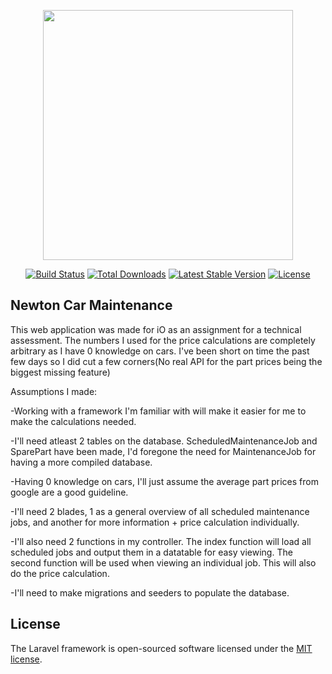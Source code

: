 <p align="center"><a href="https://laravel.com" target="_blank"><img src="https://raw.githubusercontent.com/laravel/art/master/logo-lockup/5%20SVG/2%20CMYK/1%20Full%20Color/laravel-logolockup-cmyk-red.svg" width="400"></a></p>

<p align="center">
<a href="https://travis-ci.org/laravel/framework"><img src="https://travis-ci.org/laravel/framework.svg" alt="Build Status"></a>
<a href="https://packagist.org/packages/laravel/framework"><img src="https://img.shields.io/packagist/dt/laravel/framework" alt="Total Downloads"></a>
<a href="https://packagist.org/packages/laravel/framework"><img src="https://img.shields.io/packagist/v/laravel/framework" alt="Latest Stable Version"></a>
<a href="https://packagist.org/packages/laravel/framework"><img src="https://img.shields.io/packagist/l/laravel/framework" alt="License"></a>
</p>

## Newton Car Maintenance

This web application was made for iO as an assignment for a technical assessment. 
The numbers I used for the price calculations are completely arbitrary as I have 0 knowledge on cars.
I've been short on time the past few days so I did cut a few corners(No real API for the part prices being the biggest missing feature)

Assumptions I made:

-Working with a framework I'm familiar with will make it easier for me to make the calculations needed.

-I'll need atleast 2 tables on the database. ScheduledMaintenanceJob and SparePart have been made, 
 I'd foregone the need for MaintenanceJob for having a more compiled database.
 
-Having 0 knowledge on cars, I'll just assume the average part prices from google are a good guideline.

-I'll need 2 blades, 1 as a general overview of all scheduled maintenance jobs, and another for more information + price calculation individually.

-I'll also need 2 functions in my controller. The index function will load all scheduled jobs and output them in a datatable for easy viewing.
 The second function will be used when viewing an individual job. This will also do the price calculation.
 
-I'll need to make migrations and seeders to populate the database.

## License

The Laravel framework is open-sourced software licensed under the [MIT license](https://opensource.org/licenses/MIT).

